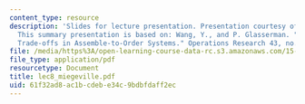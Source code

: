```yaml
---
content_type: resource
description: 'Slides for lecture presentation. Presentation courtesy of Nicolas Miegeville.
  This summary presentation is based on: Wang, Y., and P. Glasserman. "Lead-time Inventory
  Trade-offs in Assemble-to-Order Systems." Operations Research 43, no. 6 (1998).'
file: /media/https%3A/open-learning-course-data-rc.s3.amazonaws.com/15-764-the-theory-of-operations-management-spring-2004/61f32ad8ac1bcdebe34c9bdbfdaff2ec_lec8_miegeville.pdf
file_type: application/pdf
resourcetype: Document
title: lec8_miegeville.pdf
uid: 61f32ad8-ac1b-cdeb-e34c-9bdbfdaff2ec
---
```

